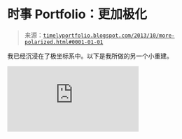 <!--yml

category: 未分类

date: 2024-05-18 14:56:57

-->

# 时事 Portfolio：更加极化

> 来源：[`timelyportfolio.blogspot.com/2013/10/more-polarized.html#0001-01-01`](http://timelyportfolio.blogspot.com/2013/10/more-polarized.html#0001-01-01)

我已经沉浸在了极坐标系中。以下是我所做的另一个小重建。

![图片](http://timelyportfolio.github.io/rCharts_micropolar/nightingale/index.html)
